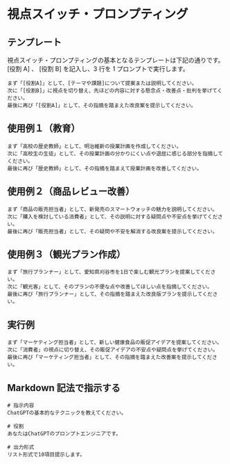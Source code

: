 # 視点スイッチ・プロンプティング

## テンプレート

視点スイッチ・プロンプティングの基本となるテンプレートは下記の通りです。
[役割 A] 、 [役割 B] を記入し、3 行を 1 プロンプトで実行します。

```
まず「[役割A]」として、[テーマや課題]について提案または説明してください。
次に「[役割B]」に視点を切り替え、先ほどの内容に対する懸念点・改善点・批判を挙げてください。
最後に再び「[役割A]」として、その指摘を踏まえた改良案を提示してください。
```

## 使用例１（教育）

```
まず「高校の歴史教師」として、明治維新の授業計画を作成してください。
次に「高校生の生徒」として、その授業計画の分かりにくい点や退屈に感じる部分を指摘してください。
最後に再び「歴史教師」として、その指摘を踏まえて授業計画を改善してください。
```

## 使用例２（商品レビュー改善）

```
まず「商品の販売担当者」として、新発売のスマートウォッチの魅力を説明してください。
次に「購入を検討している消費者」として、その説明に対する疑問点や不安点を挙げてください。
最後に再び「販売担当者」として、その疑問や不安を解消する改良案を提示してください。
```

## 使用例３（観光プラン作成）

```
まず「旅行プランナー」として、愛知県刈谷市を1日で楽しむ観光プランを提案してください。
次に「観光客」として、そのプランの不便な点や改善してほしい点を指摘してください。
最後に再び「旅行プランナー」として、その指摘を踏まえた改良版プランを提示してください。
```

## 実行例

```
まず「マーケティング担当者」として、新しい健康食品の販促アイデアを提案してください。
次に「消費者」の視点に切り替え、その販促アイデアの不安点や疑問点を挙げてください。
最後に再び「マーケティング担当者」として、その指摘を踏まえた改善案を提示してください。
```

## Markdown 記法で指示する

```
# 指示内容
ChatGPTの基本的なテクニックを教えてください。

# 役割
あなたはChatGPTのプロンプトエンジニアです。

# 出力形式
リスト形式で10項目提示します。
```
